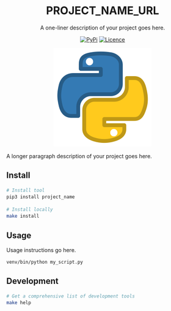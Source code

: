 <div align="center">

# PROJECT_NAME_URL

A one-liner description of your project goes here.

[![PyPi](https://img.shields.io/pypi/v/PROJECT_NAME_URL)](https://pypi.org/project/PROJECT_NAME_URL)
[![Licence](https://img.shields.io/github/license/USERNAME/PROJECT_NAME_URL)](LICENSE)

<img src="https://raw.githubusercontent.com/justintime50/assets/main/src/python-template/showcase.png" alt="Showcase">

</div>

A longer paragraph description of your project goes here.

## Install

```bash
# Install tool
pip3 install project_name

# Install locally
make install
```

## Usage

Usage instructions go here.

```bash
venv/bin/python my_script.py
```

## Development

```bash
# Get a comprehensive list of development tools
make help
```